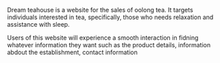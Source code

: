 Dream teahouse is a website for the sales of oolong tea. It targets individuals interested in tea, specifically, those who needs relaxation and assistance with sleep.

Users of this website will experience a smooth interaction in fidning whatever information they want such as the product details, information abdout the establishment, contact information

